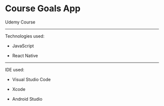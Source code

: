 # Course Goals App

Udemy Course

---

Technologies used:

- JavaScript
  <img src="https://cdn.jsdelivr.net/gh/devicons/devicon/icons/javascript/javascript-original.svg" width="15" height="15" />

- React Native
  <img src="https://cdn.jsdelivr.net/gh/devicons/devicon/icons/react/react-original.svg" width="15" height="15" />

---

IDE used:

- Visual Studio Code
  <img src="https://cdn.jsdelivr.net/gh/devicons/devicon/icons/vscode/vscode-original.svg" width="15" height="15" />

- Xcode
  <img src="https://cdn.jsdelivr.net/gh/devicons/devicon/icons/xcode/xcode-original.svg" width="15" height="15" />

- Android Studio
  <img src="https://cdn.jsdelivr.net/gh/devicons/devicon/icons/androidstudio/androidstudio-original.svg" width="15" height="15" />
